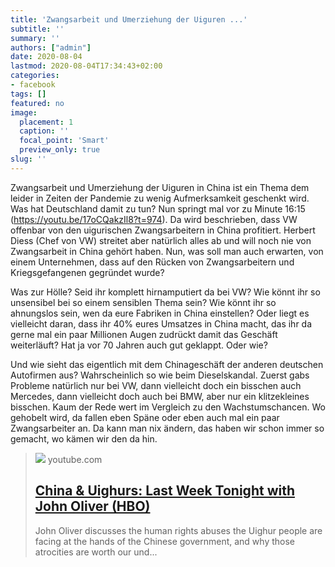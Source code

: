 ```yaml
---
title: 'Zwangsarbeit und Umerziehung der Uiguren ...'
subtitle: ''
summary: ''
authors: ["admin"]
date: 2020-08-04
lastmod: 2020-08-04T17:34:43+02:00
categories:
- facebook
tags: []
featured: no
image:
  placement: 1
  caption: ''
  focal_point: 'Smart'
  preview_only: true
slug: ''
---
```

Zwangsarbeit und Umerziehung der Uiguren in China ist ein Thema dem leider in Zeiten der Pandemie zu wenig Aufmerksamkeit geschenkt wird. Was hat Deutschland damit zu tun? Nun springt mal vor zu Minute 16:15 (https://youtu.be/17oCQakzIl8?t=974). Da wird beschrieben, dass VW offenbar von den uigurischen Zwangsarbeitern  in China profitiert. Herbert Diess (Chef von VW) streitet aber natürlich alles ab und will noch nie von Zwangsarbeit in China gehört haben. Nun, was soll man auch erwarten, von einem Unternehmen, dass auf den Rücken von Zwangsarbeitern und Kriegsgefangenen gegründet wurde? 

Was zur Hölle? Seid ihr komplett hirnamputiert da bei VW? Wie könnt ihr so unsensibel bei so einem sensiblen Thema sein? Wie könnt ihr so ahnungslos sein, wen da eure Fabriken in China einstellen? Oder liegt es vielleicht daran, dass ihr 40% eures Umsatzes in China macht, das ihr da gerne mal ein paar Millionen Augen zudrückt damit das Geschäft weiterläuft? Hat ja vor 70 Jahren auch gut geklappt. Oder wie? 

Und wie sieht das eigentlich mit dem Chinageschäft der anderen deutschen Autofirmen aus? Wahrscheinlich so wie beim Dieselskandal. Zuerst gabs Probleme natürlich nur bei VW, dann vielleicht doch ein bisschen auch Mercedes, dann vielleicht doch auch bei BMW, aber nur ein klitzekleines bisschen. Kaum der Rede wert im Vergleich zu den Wachstumschancen. Wo gehobelt wird, da fallen eben Späne oder eben auch mal ein paar Zwangsarbeiter an. Da kann man nix ändern, das haben wir schon immer so gemacht, wo kämen wir den da hin.
> [![](https://i.ytimg.com/vi/17oCQakzIl8/maxresdefault.jpg)](https://youtu.be/17oCQakzIl8?t=974)
> youtube.com
> ## [China & Uighurs: Last Week Tonight with John Oliver (HBO)](https://youtu.be/17oCQakzIl8?t=974)
>
>John Oliver discusses the human rights abuses the Uighur people are facing at the hands of the Chinese government, and why those atrocities are worth our und...

